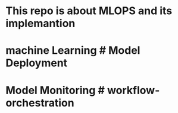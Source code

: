 #  This repo is about MLOPS and its implemantion
# machine Learning # Model Deployment
# Model Monitoring # workflow-orchestration
